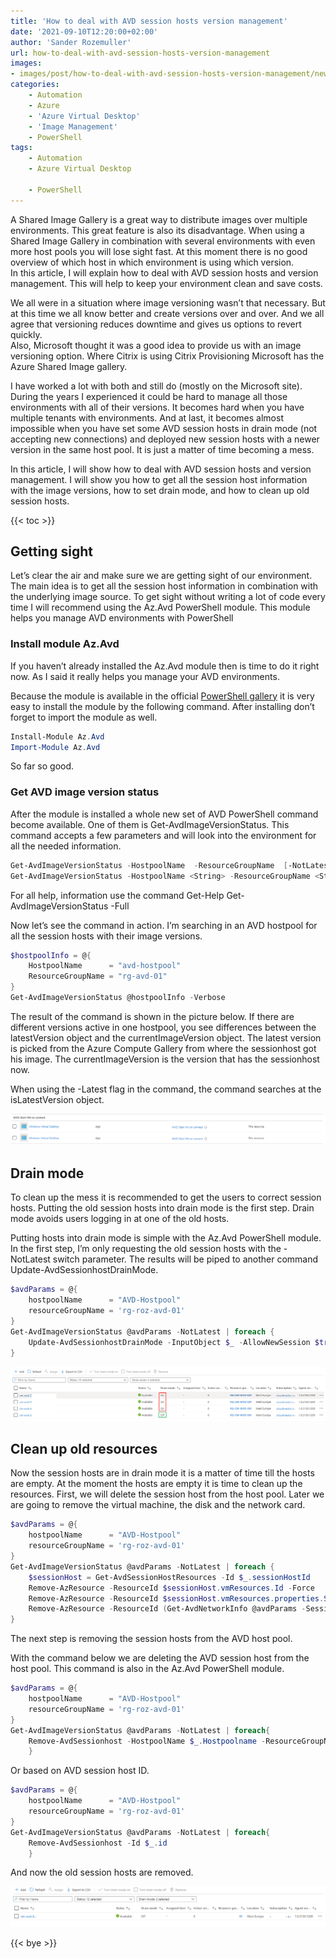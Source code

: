 ```yaml
---
title: 'How to deal with AVD session hosts version management'
date: '2021-09-10T12:20:00+02:00'
author: 'Sander Rozemuller'
url: how-to-deal-with-avd-session-hosts-version-management
images:
- images/post/how-to-deal-with-avd-session-hosts-version-management/new-version.png
categories:
    - Automation
    - Azure
    - 'Azure Virtual Desktop'
    - 'Image Management'
    - PowerShell
tags:
    - Automation
    - Azure Virtual Desktop
    
    - PowerShell
---
```


A Shared Image Gallery is a great way to distribute images over multiple environments. This great feature is also its disadvantage. When using a Shared Image Gallery in combination with several environments with even more host pools you will lose sight fast. At this moment there is no good overview of which host in which environment is using which version.   
In this article, I will explain how to deal with AVD session hosts and version management. This will help to keep your environment clean and save costs.

We all were in a situation where image versioning wasn’t that necessary. But at this time we all know better and create versions over and over. And we all agree that versioning reduces downtime and gives us options to revert quickly.   
Also, Microsoft thought it was a good idea to provide us with an image versioning option. Where Citrix is using Citrix Provisioning Microsoft has the Azure Shared Image gallery.   
  
I have worked a lot with both and still do (mostly on the Microsoft site). During the years I experienced it could be hard to manage all those environments with all of their versions. It becomes hard when you have multiple tenants with environments. And at last, it becomes almost impossible when you have set some AVD session hosts in drain mode (not accepting new connections) and deployed new session hosts with a newer version in the same host pool. It is just a matter of time becoming a mess.

In this article, I will show how to deal with AVD session hosts and version management. I will show you how to get all the session host information with the image versions, how to set drain mode, and how to clean up old session hosts.

{{< toc >}}

## Getting sight

Let’s clear the air and make sure we are getting sight of our environment. The main idea is to get all the session host information in combination with the underlying image source. To get sight without writing a lot of code every time I will recommend using the Az.Avd PowerShell module. This module helps you manage AVD environments with PowerShell

### Install module Az.Avd

If you haven’t already installed the Az.Avd module then is time to do it right now. As I said it really helps you manage your AVD environments.

Because the module is available in the official [PowerShell gallery](https://www.powershellgallery.com/packages/Az.Avd) it is very easy to install the module by the following command. After installing don’t forget to import the module as well.

```powershell
Install-Module Az.Avd
Import-Module Az.Avd
```

So far so good.

### Get AVD image version status

After the module is installed a whole new set of AVD PowerShell command become available. One of them is Get-AvdImageVersionStatus. This command accepts a few parameters and will look into the environment for all the needed information.

```powershell    
Get-AvdImageVersionStatus -HostpoolName  -ResourceGroupName  [-NotLatest]
Get-AvdImageVersionStatus -HostpoolName <String> -ResourceGroupName <String> [-SessionHostName <String>] [-NotLatest] [<CommonParameters>]
```

For all help, information use the command Get-Help Get-AvdImageVersionStatus -Full

Now let’s see the command in action. I’m searching in an AVD hostpool for all the session hosts with their image versions.

```powershell
$hostpoolInfo = @{
    HostpoolName      = "avd-hostpool"
    ResourceGroupName = "rg-avd-01"
}
Get-AvdImageVersionStatus @hostpoolInfo -Verbose 
```

The result of the command is shown in the picture below. If there are different versions active in one hostpool, you see differences between the latestVersion object and the currentImageVersion object. The latest version is picked from the Azure Compute Gallery from where the sessionhost got his image. The currentImageVersion is the version that has the sessionhost now.

 When using the -Latest flag in the command, the command searches at the isLatestVersion object.

![image-2](image-2.png)

## Drain mode

To clean up the mess it is recommended to get the users to correct session hosts. Putting the old session hosts into drain mode is the first step. Drain mode avoids users logging in at one of the old hosts.

Putting hosts into drain mode is simple with the Az.Avd PowerShell module. In the first step, I’m only requesting the old session hosts with the -NotLatest switch parameter. The results will be piped to another command Update-AvdSessionhostDrainMode.

```powershell
$avdParams = @{
    hostpoolName      = "AVD-Hostpool"
    resourceGroupName = 'rg-roz-avd-01'
}
Get-AvdImageVersionStatus @avdParams -NotLatest | foreach {
    Update-AvdSessionhostDrainMode -InputObject $_ -AllowNewSession $true
}
```

![image-55](image-55.png)

## Clean up old resources

Now the session hosts are in drain mode it is a matter of time till the hosts are empty. At the moment the hosts are empty it is time to clean up the resources. First, we will delete the session host from the host pool. Later we are going to remove the virtual machine, the disk and the network card.

```powershell
$avdParams = @{
    hostpoolName      = "AVD-Hostpool"
    resourceGroupName = 'rg-roz-avd-01'
}
Get-AvdImageVersionStatus @avdParams -NotLatest | foreach {
    $sessionHost = Get-AvdSessionHostResources -Id $_.sessionHostId
    Remove-AzResource -ResourceId $sessionHost.vmResources.Id -Force
    Remove-AzResource -ResourceId $sessionHost.vmResources.properties.StorageProfile.OsDisk.ManagedDisk.id -Force
    Remove-AzResource -ResourceId (Get-AvdNetworkInfo @avdParams -SessionHostName $sessionHost.name).NetworkCardInfo.nicId -Force
}
```

The next step is removing the session hosts from the AVD host pool.

With the command below we are deleting the AVD session host from the host pool. This command is also in the Az.Avd PowerShell module.

```powershell
$avdParams = @{
    hostpoolName      = "AVD-Hostpool"
    resourceGroupName = 'rg-roz-avd-01'
}
Get-AvdImageVersionStatus @avdParams -NotLatest | foreach{
    Remove-AvdSessionhost -HostpoolName $_.Hostpoolname -ResourceGroupName $_.ResourceGroupName -Name $_.tName
    }
```

Or based on AVD session host ID.

```powershell
$avdParams = @{
    hostpoolName      = "AVD-Hostpool"
    resourceGroupName = 'rg-roz-avd-01'
}
Get-AvdImageVersionStatus @avdParams -NotLatest | foreach{
    Remove-AvdSessionhost -Id $_.id
    }
```
And now the old session hosts are removed.

![](image-56.png)

{{< bye >}}